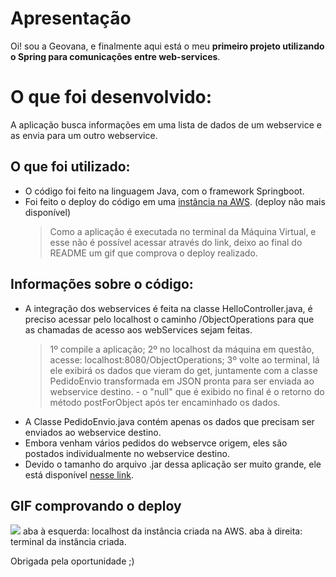 # Apresentação
Oi! sou a Geovana, e finalmente aqui está o meu **primeiro projeto utilizando o Spring para comunicações entre web-services**.

# O que foi desenvolvido:
A aplicação busca informações em uma lista de dados de um webservice e as envia para um outro webservice.


## O que foi utilizado:
- O código foi feito na linguagem Java, com o framework Springboot.
- Foi feito o deploy do código em uma [instância na AWS](ec2-3-17-61-16.us-east-2.compute.amazonaws.com). (deploy não mais disponível)
	>Como a aplicação é executada no terminal da Máquina Virtual, e esse não é possível acessar através do link, deixo ao final do README um gif que comprova o deploy realizado.

## Informações sobre o código:

- A integração dos webservices é feita na classe HelloController.java, é preciso acessar pelo localhost o caminho /ObjectOperations para que as chamadas de acesso aos webServices sejam feitas.
	>1º compile a aplicação;
	2º no localhost da máquina em questão, acesse: localhost:8080/ObjectOperations;
	3º volte ao terminal, lá ele exibirá os dados que vieram do get, juntamente com a classe PedidoEnvio transformada em JSON pronta para ser enviada ao webservice destino. - o "null" que é exibido no final é o retorno do método postForObject após ter encaminhado os dados.
- A Classe PedidoEnvio.java contém apenas os dados que precisam ser enviados ao webservice destino.
- Embora venham vários pedidos do webservce origem, eles são postados individualmente no webservice destino. 
- Devido o  tamanho do arquivo .jar dessa aplicação ser muito grande, ele está disponível [nesse link](https://demacode.s3.us-east-2.amazonaws.com/spring-boot-0.0.1-SNAPSHOT.jar).

## GIF comprovando o deploy
![](https://github.com/geovanamenezes/GIFs-for-README/blob/master/aws.gif?raw=true)
aba à esquerda: localhost da instância criada na AWS.
aba à direita: terminal da instância criada.

Obrigada pela oportunidade ;)
